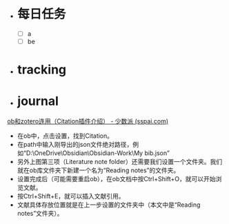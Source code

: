 - # 每日任务
	- [ ] a
	- [ ] be
- # tracking
- # journal

[ob和zotero连用（Citation插件介绍） - 少数派 (sspai.com)](https://sspai.com/post/64051)


-   在ob中，点击设置，找到Citation。
-   在path中输入刚导出的json文件绝对路径，例如“D:\OneDrive\Obsidian\Obsidian-Work\My bib.json”
-   另外上图第三项（Literature note folder）还需要我们设置一个文件夹。我们就在ob库文件夹下新建一个名为“Reading notes”的文件夹。
-   设置完成后（可能需要重启ob），在ob文档中按Ctrl+Shift+O，就可以开始浏览文献。
-   按Ctrl+Shift+E，就可以插入文献引用。
-   文献具体存放位置就是在上一步设置的文件夹中（本文中是“Reading notes”文件夹）。